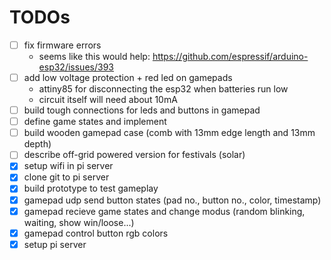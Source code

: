 # TODOs
* [ ] fix firmware errors
  * seems like this would help: https://github.com/espressif/arduino-esp32/issues/393
* [ ] add low voltage protection + red led on gamepads
  * attiny85 for disconnecting the esp32 when batteries run low
  * circuit itself will need about 10mA
* [ ] build tough connections for leds and buttons in gamepad
* [ ] define game states and implement
* [ ] build wooden gamepad case (comb with 13mm edge length and 13mm depth)
* [ ] describe off-grid powered version for festivals (solar)
* [x] setup wifi in pi server
* [x] clone git to pi server
* [x] build prototype to test gameplay
* [x] gamepad udp send button states (pad no., button no., color, timestamp)
* [x] gamepad recieve game states and change modus (random blinking, waiting, show win/loose...)
* [x] gamepad control button rgb colors
* [x] setup pi server
